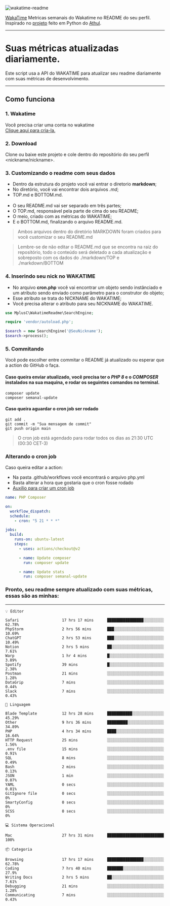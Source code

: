 ![wakatime-readme](https://socialify.git.ci/bymatheus/wakatime-readme/image?description=1&descriptionEditable=M%C3%A9tricas%20semanais%20do%20Wakatime%20no%20seu%20README%20de%20perfil.&font=KoHo&forks=1&language=1&owner=1&pattern=Signal&stargazers=1&theme=Dark)

[WakaTime](https://wakatime.com) Metricas semanais do Wakatime no README do seu perfil. <br>
Inspirado no [projeto](https://github.com/athul/waka-readme) feito em Python do [Athul](https://github.com/athul).
___

# Suas métricas atualizadas diariamente.
Este script usa a API do WAKATIME para atualizar seu readme diariamente com suas métricas de desenvolvimento.

___

## Como funciona

### 1. Wakatime
Você precisa criar uma conta no wakatime <br>
[Clique aqui para cria-la.](https://wakatime.com) 

### 2. Download
Clone ou baixe este projeto e cole dentro do repositório do seu perfil <nickname/nickname>.

### 3. Customizando o readme com seus dados
- Dentro da estrutura do projeto você vai entrar o diretorio **markdown**;  
- No diretório, você vai encontrar dois arquivos *.md*;
- TOP.md e BOTTOM.md.
<br><br>
- O seu README.md vai ser separado em três partes; 
- O TOP.md, responsável pela parte de cima do seu README;
- O meio, criado com as métricas do WAKATIME;
- E o BOTTOM.md, finalizando o arquivo README.md.<br>

> Ambos arquivos dentro do diretório MARKDOWN foram criados para você customizar o seu README.md

> Lembre-se de não editar o README.md que se encontra na raiz do repositório, todo o conteúdo será deletado a cada atualização e sobreposto com os dados do ./markdown/TOP e ./markdown/BOTTOM

### 4. Inserindo seu nick no WAKATIME
- No arquivo **cron.php** você vai encontrar um objeto sendo instânciado e um atributo sendo enviado como parâmetro para o construtor do objeto;
- Esse atributo se trata do NICKNAME do WAKATIME;
- Você precisa alterar o atributo para seu NICKNAME do WAKATIME.

```php
use MplusC\WakatimeReadme\SearchEngine;

require 'vendor/autoload.php';

$search = new SearchEngine('@SeuNickname');
$search->process();
```

### 5. Commitando
Você pode escolher entre commitar o README já atualizado ou esperar que a action do GitHub o faça. <br>

#### Caso queira enviar atualizado, você precisa ter o *PHP 8* e o *COMPOSER* instalados na sua maquina, e rodar os seguintes comandos no terminal.
```composer
composer update
composer semanal-update 
```

#### Caso queira aguardar o cron job ser rodado 
```git 
git add .
git commit -m "Sua mensagem de commit"
git push origin main
```

>O cron job está agendado para rodar todos os dias as 21:30 UTC (00:30 CET-3) 

### Alterando o cron job
Caso queira editar a action:

- Na pasta .github/workflows você encontrará o arquivo php.yml
- Basta alterar a hora que gostaria que o cron fosse rodado
- [Auxilio para criar um cron job](https://crontab.guru)

```yml
name: PHP Composer

on:
  workflow_dispatch:
  schedule:
    - cron: "5 21 * * *"

jobs:
  build:
    runs-on: ubuntu-latest
    steps:
      - uses: actions/checkout@v2

      - name: Update composer
        run: composer update

      - name: Update stats
        run: composer semanal-update
```

### Pronto, seu readme sempre atualizado com suas métricas, essas são as minhas:

___
```text
💡 Editor

Safari                   17 hrs 17 mins      ████████████████░░░░░░░░░     62.78%
PhpStorm                 2 hrs 56 mins       ███░░░░░░░░░░░░░░░░░░░░░░     10.69%
ChatGPT                  2 hrs 53 mins       ███░░░░░░░░░░░░░░░░░░░░░░     10.49%
Notion                   2 hrs 5 mins        ██░░░░░░░░░░░░░░░░░░░░░░░      7.61%
Warp                     1 hr 4 mins         █░░░░░░░░░░░░░░░░░░░░░░░░      3.89%
Spotify                  39 mins             █░░░░░░░░░░░░░░░░░░░░░░░░      2.38%
Postman                  21 mins             ░░░░░░░░░░░░░░░░░░░░░░░░░      1.28%
DataGrip                 7 mins              ░░░░░░░░░░░░░░░░░░░░░░░░░      0.44%
Slack                    7 mins              ░░░░░░░░░░░░░░░░░░░░░░░░░      0.43%
```
```text
💬 Linguagem

Blade Template           12 hrs 28 mins      ███████████░░░░░░░░░░░░░░     45.29%
Other                    9 hrs 36 mins       █████████░░░░░░░░░░░░░░░░     34.89%
PHP                      4 hrs 34 mins       ████░░░░░░░░░░░░░░░░░░░░░     16.64%
HTTP Request             25 mins             ░░░░░░░░░░░░░░░░░░░░░░░░░      1.56%
.env file                15 mins             ░░░░░░░░░░░░░░░░░░░░░░░░░      0.91%
SQL                      8 mins              ░░░░░░░░░░░░░░░░░░░░░░░░░      0.49%
Bash                     2 mins              ░░░░░░░░░░░░░░░░░░░░░░░░░      0.13%
JSON                     1 min               ░░░░░░░░░░░░░░░░░░░░░░░░░      0.07%
YAML                     0 secs              ░░░░░░░░░░░░░░░░░░░░░░░░░      0.01%
GitIgnore file           0 secs              ░░░░░░░░░░░░░░░░░░░░░░░░░         0%
SmartyConfig             0 secs              ░░░░░░░░░░░░░░░░░░░░░░░░░         0%
SCSS                     0 secs              ░░░░░░░░░░░░░░░░░░░░░░░░░         0%
```
```text
💻 Sistema Operacional

Mac                      27 hrs 31 mins      █████████████████████████       100%
```
```text
📦 Categoria

Browsing                 17 hrs 17 mins      ████████████████░░░░░░░░░     62.78%
Coding                   7 hrs 40 mins       ███████░░░░░░░░░░░░░░░░░░      27.9%
Writing Docs             2 hrs 5 mins        ██░░░░░░░░░░░░░░░░░░░░░░░      7.61%
Debugging                21 mins             ░░░░░░░░░░░░░░░░░░░░░░░░░      1.28%
Communicating            7 mins              ░░░░░░░░░░░░░░░░░░░░░░░░░      0.43%
```
